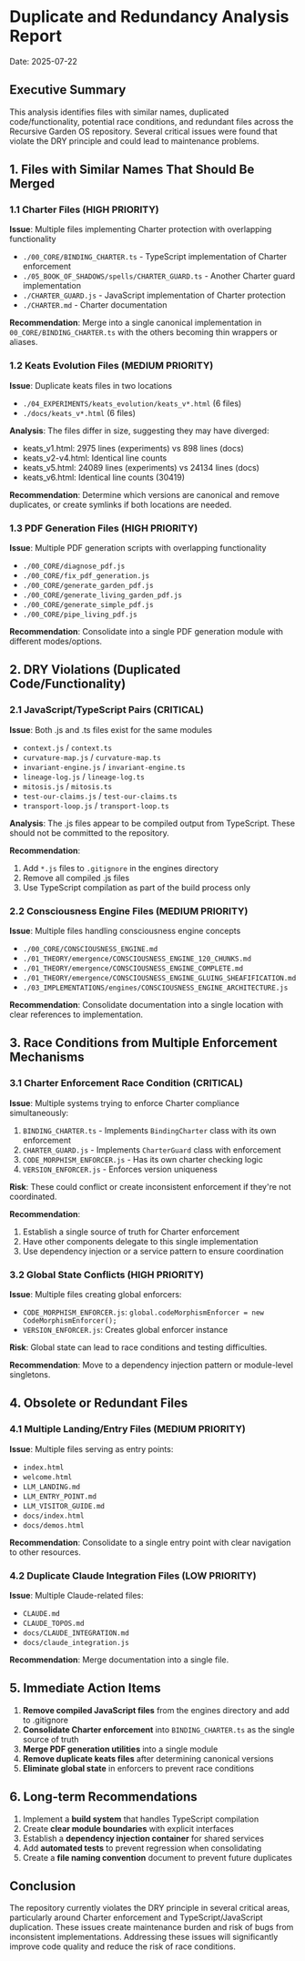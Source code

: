 # Duplicate and Redundancy Analysis Report

Date: 2025-07-22

## Executive Summary

This analysis identifies files with similar names, duplicated code/functionality, potential race conditions, and redundant files across the Recursive Garden OS repository. Several critical issues were found that violate the DRY principle and could lead to maintenance problems.

## 1. Files with Similar Names That Should Be Merged

### 1.1 Charter Files (HIGH PRIORITY)
**Issue**: Multiple files implementing Charter protection with overlapping functionality
- `./00_CORE/BINDING_CHARTER.ts` - TypeScript implementation of Charter enforcement
- `./05_BOOK_OF_SHADOWS/spells/CHARTER_GUARD.ts` - Another Charter guard implementation
- `./CHARTER_GUARD.js` - JavaScript implementation of Charter protection
- `./CHARTER.md` - Charter documentation

**Recommendation**: Merge into a single canonical implementation in `00_CORE/BINDING_CHARTER.ts` with the others becoming thin wrappers or aliases.

### 1.2 Keats Evolution Files (MEDIUM PRIORITY)
**Issue**: Duplicate keats files in two locations
- `./04_EXPERIMENTS/keats_evolution/keats_v*.html` (6 files)
- `./docs/keats_v*.html` (6 files)

**Analysis**: The files differ in size, suggesting they may have diverged:
- keats_v1.html: 2975 lines (experiments) vs 898 lines (docs)
- keats_v2-v4.html: Identical line counts
- keats_v5.html: 24089 lines (experiments) vs 24134 lines (docs)
- keats_v6.html: Identical line counts (30419)

**Recommendation**: Determine which versions are canonical and remove duplicates, or create symlinks if both locations are needed.

### 1.3 PDF Generation Files (HIGH PRIORITY)
**Issue**: Multiple PDF generation scripts with overlapping functionality
- `./00_CORE/diagnose_pdf.js`
- `./00_CORE/fix_pdf_generation.js`
- `./00_CORE/generate_garden_pdf.js`
- `./00_CORE/generate_living_garden_pdf.js`
- `./00_CORE/generate_simple_pdf.js`
- `./00_CORE/pipe_living_pdf.js`

**Recommendation**: Consolidate into a single PDF generation module with different modes/options.

## 2. DRY Violations (Duplicated Code/Functionality)

### 2.1 JavaScript/TypeScript Pairs (CRITICAL)
**Issue**: Both .js and .ts files exist for the same modules
- `context.js` / `context.ts`
- `curvature-map.js` / `curvature-map.ts`
- `invariant-engine.js` / `invariant-engine.ts`
- `lineage-log.js` / `lineage-log.ts`
- `mitosis.js` / `mitosis.ts`
- `test-our-claims.js` / `test-our-claims.ts`
- `transport-loop.js` / `transport-loop.ts`

**Analysis**: The .js files appear to be compiled output from TypeScript. These should not be committed to the repository.

**Recommendation**: 
1. Add `*.js` files to `.gitignore` in the engines directory
2. Remove all compiled .js files
3. Use TypeScript compilation as part of the build process only

### 2.2 Consciousness Engine Files (MEDIUM PRIORITY)
**Issue**: Multiple files handling consciousness engine concepts
- `./00_CORE/CONSCIOUSNESS_ENGINE.md`
- `./01_THEORY/emergence/CONSCIOUSNESS_ENGINE_120_CHUNKS.md`
- `./01_THEORY/emergence/CONSCIOUSNESS_ENGINE_COMPLETE.md`
- `./01_THEORY/emergence/CONSCIOUSNESS_ENGINE_GLUING_SHEAFIFICATION.md`
- `./03_IMPLEMENTATIONS/engines/CONSCIOUSNESS_ENGINE_ARCHITECTURE.js`

**Recommendation**: Consolidate documentation into a single location with clear references to implementation.

## 3. Race Conditions from Multiple Enforcement Mechanisms

### 3.1 Charter Enforcement Race Condition (CRITICAL)
**Issue**: Multiple systems trying to enforce Charter compliance simultaneously:

1. `BINDING_CHARTER.ts` - Implements `BindingCharter` class with its own enforcement
2. `CHARTER_GUARD.js` - Implements `CharterGuard` class with enforcement
3. `CODE_MORPHISM_ENFORCER.js` - Has its own charter checking logic
4. `VERSION_ENFORCER.js` - Enforces version uniqueness

**Risk**: These could conflict or create inconsistent enforcement if they're not coordinated.

**Recommendation**: 
1. Establish a single source of truth for Charter enforcement
2. Have other components delegate to this single implementation
3. Use dependency injection or a service pattern to ensure coordination

### 3.2 Global State Conflicts (HIGH PRIORITY)
**Issue**: Multiple files creating global enforcers:
- `CODE_MORPHISM_ENFORCER.js`: `global.codeMorphismEnforcer = new CodeMorphismEnforcer();`
- `VERSION_ENFORCER.js`: Creates global enforcer instance

**Risk**: Global state can lead to race conditions and testing difficulties.

**Recommendation**: Move to a dependency injection pattern or module-level singletons.

## 4. Obsolete or Redundant Files

### 4.1 Multiple Landing/Entry Files (MEDIUM PRIORITY)
**Issue**: Multiple files serving as entry points:
- `index.html`
- `welcome.html`
- `LLM_LANDING.md`
- `LLM_ENTRY_POINT.md`
- `LLM_VISITOR_GUIDE.md`
- `docs/index.html`
- `docs/demos.html`

**Recommendation**: Consolidate to a single entry point with clear navigation to other resources.

### 4.2 Duplicate Claude Integration Files (LOW PRIORITY)
**Issue**: Multiple Claude-related files:
- `CLAUDE.md`
- `CLAUDE_TOPOS.md`
- `docs/CLAUDE_INTEGRATION.md`
- `docs/claude_integration.js`

**Recommendation**: Merge documentation into a single file.

## 5. Immediate Action Items

1. **Remove compiled JavaScript files** from the engines directory and add to .gitignore
2. **Consolidate Charter enforcement** into `BINDING_CHARTER.ts` as the single source of truth
3. **Merge PDF generation utilities** into a single module
4. **Remove duplicate keats files** after determining canonical versions
5. **Eliminate global state** in enforcers to prevent race conditions

## 6. Long-term Recommendations

1. Implement a **build system** that handles TypeScript compilation
2. Create **clear module boundaries** with explicit interfaces
3. Establish a **dependency injection container** for shared services
4. Add **automated tests** to prevent regression when consolidating
5. Create a **file naming convention** document to prevent future duplicates

## Conclusion

The repository currently violates the DRY principle in several critical areas, particularly around Charter enforcement and TypeScript/JavaScript duplication. These issues create maintenance burden and risk of bugs from inconsistent implementations. Addressing these issues will significantly improve code quality and reduce the risk of race conditions.